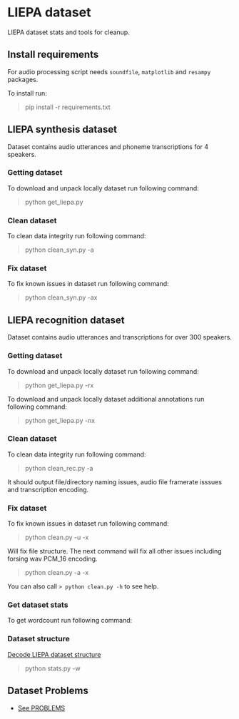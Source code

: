 # LIEPA dataset
LIEPA dataset stats and tools for cleanup.

## Install requirements

For audio processing script needs `soundfile`, `matplotlib` and `resampy` packages.

To install run:

> pip install -r requirements.txt

## LIEPA synthesis dataset
Dataset contains audio utterances and phoneme transcriptions for 4 speakers.

### Getting dataset

To download and unpack locally dataset run following command:

> python get_liepa.py


### Clean dataset

To clean data integrity run following command:

> python clean_syn.py -a

### Fix dataset

To fix known issues in dataset run following command:

> python clean_syn.py -ax

## LIEPA recognition dataset
Dataset contains audio utterances and transcriptions for over 300 speakers.

### Getting dataset

To download and unpack locally dataset run following command:

> python get_liepa.py -rx

To download and unpack locally dataset additional annotations run following command:

> python get_liepa.py -nx

### Clean dataset

To clean data integrity run following command:

> python clean_rec.py -a

It should output file/directory naming issues, audio file framerate isssues and transcription encoding.

### Fix dataset

To fix known issues in dataset run following command:

> python clean.py -u -x

Will fix file structure.
The next command will fix all other issues including forsing wav PCM_16 encoding.

> python clean.py -a -x

You can also call `> python clean.py -h` to see help.

### Get dataset stats

To get wordcount run following command:

### Dataset structure
[Decode LIEPA dataset structure](STRUCTURE.md)

> python stats.py -w

## Dataset Problems

- [See PROBLEMS](PROBLEMS.md)
